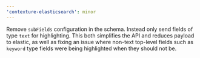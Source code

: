 ```yaml
---
'contexture-elasticsearch': minor
---
```


Remove `subFields` configuration in the schema. Instead only send fields of type
`text` for highlighting. This both simplifies the API and reduces payload to
elastic, as well as fixing an issue where non-text top-level fields such as
`keyword` type fields were being highlighted when they should not be.
